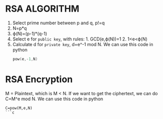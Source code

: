# RSA ALGORITHM
1. Select prime number between p and q, p!=q
2. N=p*q
3. ϕ(N)=(p-1)*(q-1)
4. Select e for `public key`, with rules:
                                     1. GCD(e,ϕ(N))=1
                                     2. 1<e<ϕ(N)
5. Calculate d for `private key`, d=e^-1 mod N. We can use this code in python
    ```c
    pow(e,-1,N)

# RSA Encryption
M = Plaintext, which is M < N.
If we want to get the ciphertext, we can do C=M^e mod N. We can use this code in python
  ```
  C=pow(M,e,N)
  ```c
